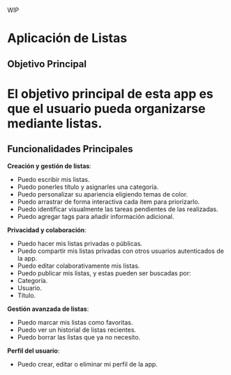 WIP

# Aplicación de Listas

## Objetivo Principal

# El objetivo principal de esta app es que el usuario pueda organizarse mediante listas.

## Funcionalidades Principales

**Creación y gestión de listas**:

- Puedo escribir mis listas.
- Puedo ponerles título y asignarles una categoría.
- Puedo personalizar su apariencia eligiendo temas de color.
- Puedo arrastrar de forma interactiva cada ítem para priorizarlo.
- Puedo identificar visualmente las tareas pendientes de las realizadas.
- Puedo agregar tags para añadir información adicional.

**Privacidad y colaboración**:

- Puedo hacer mis listas privadas o públicas.
- Puedo compartir mis listas privadas con otros usuarios autenticados de la app.
- Puedo editar colaborativamente mis listas.
- Puedo publicar mis listas, y estas pueden ser buscadas por:
- Categoría.
- Usuario.
- Título.

**Gestión avanzada de listas**:

- Puedo marcar mis listas como favoritas.
- Puedo ver un historial de listas recientes.
- Puedo borrar las listas que ya no necesito.

**Perfil del usuario**:

- Puedo crear, editar o eliminar mi perfil de la app.
